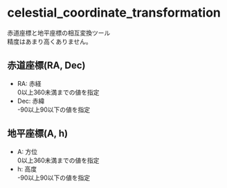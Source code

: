 # celestial_coordinate_transformation

赤道座標と地平座標の相互変換ツール  
精度はあまり高くありません。

## 赤道座標(RA, Dec)
- RA: 赤経  
0以上360未満までの値を指定
- Dec: 赤緯  
-90以上90以下の値を指定

## 地平座標(A, h)
- A: 方位  
0以上360未満までの値を指定
- h: 高度  
-90以上90以下の値を指定
